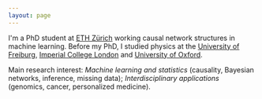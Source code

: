 ```yaml
---
layout: page
---
```


I'm a PhD student at [ETH Zürich](https://ethz.ch/en.html) working causal network structures in machine learning. Before my PhD, I studied physics at the [University of Freiburg](https://uni-freiburg.de/en/), [Imperial College London](https://www.imperial.ac.uk) and [University of Oxford](https://www.ox.ac.uk).

Main research interest: *Machine learning and statistics* (causality, Bayesian networks, inference, missing data); *Interdisciplinary applications* (genomics, cancer, personalized medicine).


